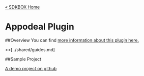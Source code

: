 [&#171; SDKBOX Home](http://sdkbox.com)

<h1>Appodeal Plugin</h1>

##Overview
You can find [more information about this plugin here.](http://www.cocos2d-x.org/sdkbox/appodeal)


<<[../shared/guides.md]


##Sample Project

[A demo project on github](https://github.com/sdkbox/sdkbox-appodeal-sample)
